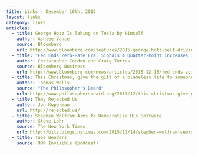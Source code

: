 ```yaml
---
title: Links - December 16th, 2015
layout: links
category: links
articles:
  - title: George Hotz Is Taking on Tesla by Himself
    author: Ashlee Vance
    source: Bloomberg
    url: http://www.bloomberg.com/features/2015-george-hotz-self-driving-car/
  - title: "Fed Ends Zero-Rate Era; Signals 4 Quarter-Point Increases in 2016"
    author: Christopher Condon and Craig Torres
    source: Bloomberg Business
    url: http://www.bloomberg.com/news/articles/2015-12-16/fed-ends-zero-rate-era-signals-4-quarter-point-2016-increases
  - title: This Christmas, give the gift of a blameless life to someone you love
    author: Thomas Wells
    source: "The Philosopher's Beard"
    url: http://www.philosophersbeard.org/2015/12/this-christmas-give-gift-of-blameless.html
  - title: They Rejected Us
    author: Jon Kuperman
    url: http://rejected.us/
  - title: Stephen Wolfram Aims to Democratize His Software
    author: Steve Lohr
    source: The New York Times
    url: http://bits.blogs.nytimes.com/2015/12/14/stephen-wolfram-seeks-to-democratize-his-software/
  - title: Tube Benders
    source: 99% Invisible (podcast)
---
```

